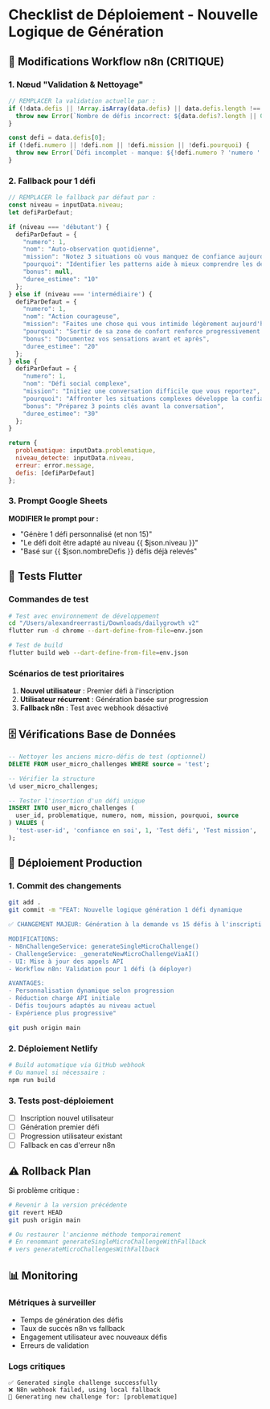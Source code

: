 # Checklist de Déploiement - Nouvelle Logique de Génération

## 🔧 Modifications Workflow n8n (CRITIQUE)

### 1. Nœud "Validation & Nettoyage"
```javascript
// REMPLACER la validation actuelle par :
if (!data.defis || !Array.isArray(data.defis) || data.defis.length !== 1) {
  throw new Error(`Nombre de défis incorrect: ${data.defis?.length || 0} au lieu de 1`);
}

const defi = data.defis[0];
if (!defi.numero || !defi.nom || !defi.mission || !defi.pourquoi) {
  throw new Error(`Défi incomplet - manque: ${!defi.numero ? 'numero ' : ''}${!defi.nom ? 'nom ' : ''}${!defi.mission ? 'mission ' : ''}${!defi.pourquoi ? 'pourquoi' : ''}`);
}
```

### 2. Fallback pour 1 défi
```javascript
// REMPLACER le fallback par défaut par :
const niveau = inputData.niveau;
let defiParDefaut;

if (niveau === 'débutant') {
  defiParDefaut = {
    "numero": 1,
    "nom": "Auto-observation quotidienne",
    "mission": "Notez 3 situations où vous manquez de confiance aujourd'hui",
    "pourquoi": "Identifier les patterns aide à mieux comprendre les déclencheurs",
    "bonus": null,
    "duree_estimee": "10"
  };
} else if (niveau === 'intermédiaire') {
  defiParDefaut = {
    "numero": 1,
    "nom": "Action courageuse",
    "mission": "Faites une chose qui vous intimide légèrement aujourd'hui",
    "pourquoi": "Sortir de sa zone de confort renforce progressivement la confiance",
    "bonus": "Documentez vos sensations avant et après",
    "duree_estimee": "20"
  };
} else {
  defiParDefaut = {
    "numero": 1,
    "nom": "Défi social complexe",
    "mission": "Initiez une conversation difficile que vous reportez",
    "pourquoi": "Affronter les situations complexes développe la confiance avancée",
    "bonus": "Préparez 3 points clés avant la conversation",
    "duree_estimee": "30"
  };
}

return {
  problematique: inputData.problematique,
  niveau_detecte: inputData.niveau,
  erreur: error.message,
  defis: [defiParDefaut]
};
```

### 3. Prompt Google Sheets
**MODIFIER le prompt pour :**
- "Génère 1 défi personnalisé (et non 15)"
- "Le défi doit être adapté au niveau {{ $json.niveau }}"
- "Basé sur {{ $json.nombreDefis }} défis déjà relevés"

## 📱 Tests Flutter

### Commandes de test
```bash
# Test avec environnement de développement
cd "/Users/alexandreerrasti/Downloads/dailygrowth v2"
flutter run -d chrome --dart-define-from-file=env.json

# Test de build
flutter build web --dart-define-from-file=env.json
```

### Scénarios de test prioritaires
1. **Nouvel utilisateur** : Premier défi à l'inscription
2. **Utilisateur récurrent** : Génération basée sur progression
3. **Fallback n8n** : Test avec webhook désactivé

## 🗄️ Vérifications Base de Données

```sql
-- Nettoyer les anciens micro-défis de test (optionnel)
DELETE FROM user_micro_challenges WHERE source = 'test';

-- Vérifier la structure
\d user_micro_challenges;

-- Tester l'insertion d'un défi unique
INSERT INTO user_micro_challenges (
  user_id, problematique, numero, nom, mission, pourquoi, source
) VALUES (
  'test-user-id', 'confiance en soi', 1, 'Test défi', 'Test mission', 'Test pourquoi', 'test'
);
```

## 🚀 Déploiement Production

### 1. Commit des changements
```bash
git add .
git commit -m "FEAT: Nouvelle logique génération 1 défi dynamique

✅ CHANGEMENT MAJEUR: Génération à la demande vs 15 défis à l'inscription

MODIFICATIONS:
- N8nChallengeService: generateSingleMicroChallenge()
- ChallengeService: _generateNewMicroChallengeViaAI()
- UI: Mise à jour des appels API
- Workflow n8n: Validation pour 1 défi (à déployer)

AVANTAGES:
- Personnalisation dynamique selon progression
- Réduction charge API initiale
- Défis toujours adaptés au niveau actuel
- Expérience plus progressive"

git push origin main
```

### 2. Déploiement Netlify
```bash
# Build automatique via GitHub webhook
# Ou manuel si nécessaire :
npm run build
```

### 3. Tests post-déploiement
- [ ] Inscription nouvel utilisateur
- [ ] Génération premier défi
- [ ] Progression utilisateur existant
- [ ] Fallback en cas d'erreur n8n

## ⚠️ Rollback Plan

Si problème critique :
```bash
# Revenir à la version précédente
git revert HEAD
git push origin main

# Ou restaurer l'ancienne méthode temporairement
# En renommant generateSingleMicroChallengeWithFallback 
# vers generateMicroChallengesWithFallback
```

## 📊 Monitoring

### Métriques à surveiller
- Temps de génération des défis
- Taux de succès n8n vs fallback
- Engagement utilisateur avec nouveaux défis
- Erreurs de validation

### Logs critiques
```
✅ Generated single challenge successfully
❌ N8n webhook failed, using local fallback
🎯 Generating new challenge for: [problematique]
```
